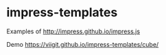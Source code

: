 # impress-templates
Examples of http://impress.github.io/impress.js

Demo https://viigit.github.io/impress-templates/cube/
